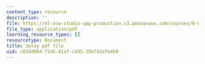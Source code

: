 ```yaml
---
content_type: resource
description: ''
file: https://ol-ocw-studio-app-production.s3.amazonaws.com/courses/8-01sc-classical-mechanics-fall-2016/c83dd08472d681afcdd525b742efe4b9_jOPA3XY-V3U.pdf
file_type: application/pdf
learning_resource_types: []
resourcetype: Document
title: 3play pdf file
uid: c83dd084-72d6-81af-cdd5-25b742efe4b9
---
```

